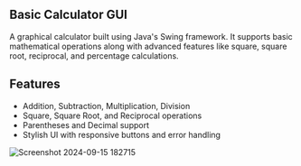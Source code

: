 <h2><b>Basic Calculator GUI</b></h2>
<p>A graphical calculator built using Java's Swing framework. It supports basic mathematical operations along with advanced features like square, square root, reciprocal, and percentage calculations.</p>
<h2><b>Features</b></h2>
<ul>
  <li>Addition, Subtraction, Multiplication, Division</li>
  <li>Square, Square Root, and Reciprocal operations</li>
  <li>Parentheses and Decimal support</li>
  <li>Stylish UI with responsive buttons and error handling</li>
</ul>


![Screenshot 2024-09-15 182715](https://github.com/user-attachments/assets/de8c9b02-669c-4edf-9578-21041b709cc3)
